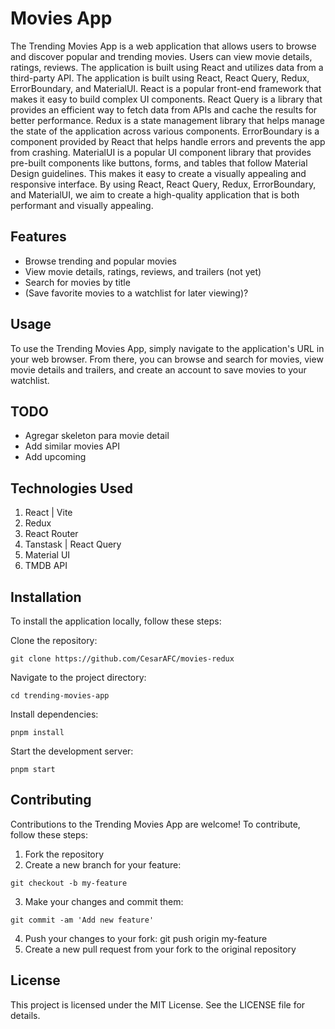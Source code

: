 # Movies App
The Trending Movies App is a web application that allows users to browse and discover popular and trending movies. Users can view movie details, ratings, reviews. The application is built using React and utilizes data from a third-party API. The application is built using React, React Query, Redux, ErrorBoundary, and MaterialUI. React is a popular front-end framework that makes it easy to build complex UI components. React Query is a library that provides an efficient way to fetch data from APIs and cache the results for better performance. Redux is a state management library that helps manage the state of the application across various components. ErrorBoundary is a component provided by React that helps handle errors and prevents the app from crashing.
MaterialUI is a popular UI component library that provides pre-built components like buttons, forms, and tables that follow Material Design guidelines. This makes it easy to create a visually appealing and responsive interface.
By using React, React Query, Redux, ErrorBoundary, and MaterialUI, we aim to create a high-quality application that is both performant and visually appealing.

## Features
* Browse trending and popular movies
* View movie details, ratings, reviews, and trailers (not yet)
* Search for movies by title
* (Save favorite movies to a watchlist for later viewing)?

## Usage
To use the Trending Movies App, simply navigate to the application's URL in your web browser. From there, you can browse and search for movies, view movie details and trailers, and create an account to save movies to your watchlist.


## TODO
* Agregar skeleton para movie detail
* Add similar movies API
* Add upcoming 

## Technologies Used
1. React | Vite
2. Redux
3. React Router
4. Tanstask | React Query
5. Material UI
6. TMDB API

## Installation
To install the application locally, follow these steps:

Clone the repository: 
```
git clone https://github.com/CesarAFC/movies-redux
```

Navigate to the project directory: 
```
cd trending-movies-app
``` 
Install dependencies: 
```
pnpm install
```
Start the development server:
```
pnpm start
```

## Contributing
Contributions to the Trending Movies App are welcome! To contribute, follow these steps:

1. Fork the repository
2. Create a new branch for your feature: 
```
git checkout -b my-feature
```
3. Make your changes and commit them: 
```
git commit -am 'Add new feature'
```
4. Push your changes to your fork: git push origin my-feature
5. Create a new pull request from your fork to the original repository

## License
This project is licensed under the MIT License. See the LICENSE file for details.